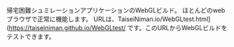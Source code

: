 帰宅困難シュミレーションアプリケーションのWebGLビルド。
ほとんどのwebブラウザで正常に機能します。
URLは、TaiseiNiman.io/WebGLtest.html](https://taiseiniman.github.io/WebGLtest/
です。このURLからWebGLビルドをテストできます。
